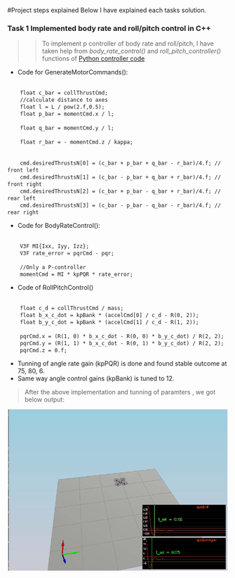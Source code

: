 #Project steps explained 
Below I have explained each tasks solution.
### Task 1 Implemented body rate and roll/pitch control in C++ ###
>> To implement p controller of body rate and roll/pitch, I have taken help from *body_rate_control()* and *roll_pitch_controller()* functions of
> [Python controller code](https://github.com/udacity/FCND-Controls/blob/solution/controller.py)

- Code for GenerateMotorCommands(): 
<pre><code>
    float c_bar = collThrustCmd;
    //calculate distance to axes
    float l = L / pow(2.f,0.5);
    float p_bar = momentCmd.x / l;

    float q_bar = momentCmd.y / l;

    float r_bar = - momentCmd.z / kappa;


    cmd.desiredThrustsN[0] = (c_bar + p_bar + q_bar - r_bar)/4.f; // front left
    cmd.desiredThrustsN[1] = (c_bar - p_bar + q_bar + r_bar)/4.f; // front right
    cmd.desiredThrustsN[2] = (c_bar + p_bar - q_bar + r_bar)/4.f; // rear left
    cmd.desiredThrustsN[3] = (c_bar - p_bar - q_bar - r_bar)/4.f; // rear right
</code></pre>
- Code for BodyRateControl():
<pre><code>
    V3F MI{Ixx, Iyy, Izz};
    V3F rate_error = pqrCmd - pqr;

    //Only a P-controller
    momentCmd = MI * kpPQR * rate_error;
</code></pre>
- Code of RollPitchControl()

<pre><code>
    float c_d = collThrustCmd / mass;
    float b_x_c_dot = kpBank * (accelCmd[0] / c_d - R(0, 2));
    float b_y_c_dot = kpBank * (accelCmd[1] / c_d - R(1, 2));

    pqrCmd.x = (R(1, 0) * b_x_c_dot - R(0, 0) * b_y_c_dot) / R(2, 2);
    pqrCmd.y = (R(1, 1) * b_x_c_dot - R(0, 1) * b_y_c_dot) / R(2, 2);
    pqrCmd.z = 0.f;
</code></pre>

- Tunning of angle rate gain (kpPQR) is done and found stable outcome at 75, 80, 6.
- Same way angle control gains (kpBank) is tuned to 12.
> After the above implementation and tunning of paramters , we got below output:
<p align="center">
<img src="output/rollpitchtunned.gif" width="500"/>
</p>

